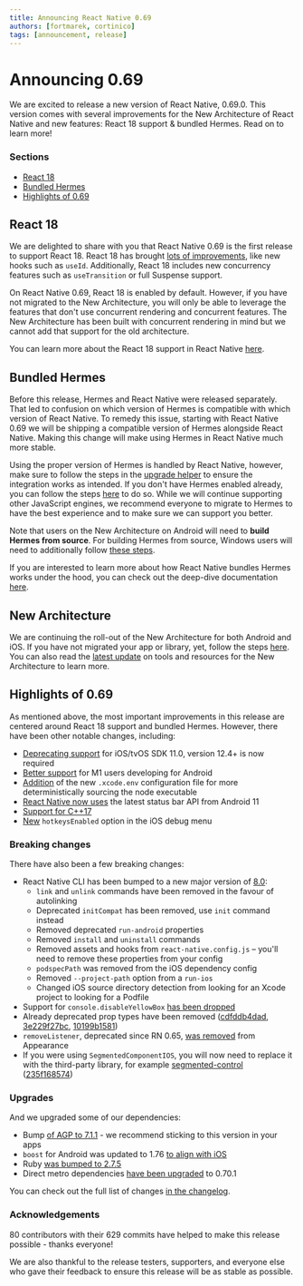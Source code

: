 ```yaml
---
title: Announcing React Native 0.69
authors: [fortmarek, cortinico]
tags: [announcement, release]
---
```


# Announcing 0.69

We are excited to release a new version of React Native, 0.69.0. This version comes with several improvements for the New Architecture of React Native and new features: React 18 support & bundled Hermes. Read on to learn more!

### Sections

- [React 18](/blog/2022/06/21/version-069#react-18)
- [Bundled Hermes](/blog/2022/06/21/version-069#bundled-hermes)
- [Highlights of 0.69](/blog/2022/06/21/version-069#highlights-of-069)

<!--truncate-->

## React 18

We are delighted to share with you that React Native 0.69 is the first release to support React 18. React 18 has brought [lots of improvements](https://reactjs.org/blog/2022/03/29/react-v18.html), like new hooks such as `useId`. Additionally, React 18 includes new concurrency features such as `useTransition` or full Suspense support.

On React Native 0.69, React 18 is enabled by default. However, if you have not migrated to the New Architecture, you will only be able to leverage the features that don't use concurrent rendering and concurrent features. The New Architecture has been built with concurrent rendering in mind but we cannot add that support for the old architecture.

You can learn more about the React 18 support in React Native [here](/docs/next/react-18-and-react-native).

## Bundled Hermes

Before this release, Hermes and React Native were released separately. That led to confusion on which version of Hermes is compatible with which version of React Native. To remedy this issue, starting with React Native 0.69 we will be shipping a compatible version of Hermes alongside React Native. Making this change will make using Hermes in React Native much more stable.

Using the proper version of Hermes is handled by React Native, however, make sure to follow the steps in the [upgrade helper](https://react-native-community.github.io/upgrade-helper/?from=0.68.2&to=0.69.0) to ensure the integration works as intended. If you don't have Hermes enabled already, you can follow the steps [here](/docs/hermes) to do so. While we will continue supporting other JavaScript engines, we recommend everyone to migrate to Hermes to have the best experience and to make sure we can support you better.

Note that users on the New Architecture on Android will need to **build Hermes from source**. For building Hermes from source, Windows users will need to additionally follow [these steps](/experimental/architecture/bundled-hermes#android-users-on-new-architecture-building-on-windows).

If you are interested to learn more about how React Native bundles Hermes works under the hood, you can check out the deep-dive documentation [here](/experimental/architecture/bundled-hermes).

## New Architecture

We are continuing the roll-out of the New Architecture for both Android and iOS. If you have not migrated your app or library, yet, follow the steps [here](/experimental/new-architecture-intro). You can also read the [latest update](/blog/2022/06/16/resources-migrating-your-react-native-library-to-the-new-architecture) on tools and resources for the New Architecture to learn more.

## Highlights of 0.69

As mentioned above, the most important improvements in this release are centered around React 18 support and bundled Hermes. However, there have been other notable changes, including:

- [Deprecating support](https://github.com/facebook/react-native/commit/982ca30de079d7e80bd0b50365d58b9048fb628f) for iOS/tvOS SDK 11.0, version 12.4+ is now required
- [Better support](https://github.com/facebook/react-native/commit/c5babd993a2bed2994ecc4710fa9e424b3e6cfc2) for M1 users developing for Android
- [Addition](https://github.com/facebook/react-native/commit/0480f56c5b5478b6ebe5ad88e347cad2810bfb17) of the new `.xcode.env` configuration file for more deterministically sourcing the node executable
- [React Native now uses](https://github.com/facebook/react-native/commit/50c8e973f067d4ef1fc3c2eddd360a0709828968) the latest status bar API from Android 11
- [Support for C++17](https://github.com/facebook/react-native/commit/c2e4ae39b8a5c6534a3fa4dae4130166eda15169)
- [New](https://github.com/facebook/react-native/commit/1a1a304ed2023d60547aef65b1a7bf56467edf08) `hotkeysEnabled` option in the iOS debug menu

### Breaking changes

There have also been a few breaking changes:

- React Native CLI has been bumped to a new major version of [8.0](https://github.com/react-native-community/cli/releases/tag/v8.0.0):
  - `link` and `unlink` commands have been removed in the favour of autolinking
  - Deprecated `initCompat` has been removed, use `init` command instead
  - Removed deprecated `run-android` properties
  - Removed `install` and `uninstall` commands
  - Removed assets and hooks from `react-native.config.js` – you'll need to remove these properties from your config
  - `podspecPath` was removed from the iOS dependency config
  - Removed `--project-path` option from a `run-ios`
  - Changed iOS source directory detection from looking for an Xcode project to looking for a Podfile
- Support for `console.disableYellowBox` [has been dropped](https://github.com/facebook/react-native/commit/b633cc130533f0731b2577123282c4530e4f0abe)
- Already deprecated prop types have been removed ([cdfddb4dad](https://github.com/facebook/react-native/commit/cdfddb4dad7c69904850d7e5f089a32a1d3445d1), [3e229f27bc](https://github.com/facebook/react-native/commit/3e229f27bc9c7556876ff776abf70147289d544b), [10199b1581](https://github.com/facebook/react-native/commit/10199b158138b8645550b5579df87e654213fe42))
- `removeListener`, deprecated since RN 0.65, [was removed](https://github.com/facebook/react-native/commit/8dfbed786b40082a7a222e00dc0a621c0695697d) from Appearance
- If you were using `SegmentedComponentIOS`, you will now need to replace it with the third-party library, for example [segmented-control](https://github.com/react-native-segmented-control/segmented-control) ([235f168574](https://github.com/facebook/react-native/commit/235f1685748442553e53f8ec6d904bc0314a8ae6))

### Upgrades

And we upgraded some of our dependencies:

- Bump [of AGP to 7.1.1](https://github.com/facebook/react-native/commit/200488e87cf4bc355e03c78cd814b97b23452117) - we recommend sticking to this version in your apps
- `boost` for Android was updated to 1.76 [to align with iOS](https://github.com/facebook/react-native/commit/5cd6367f0b86543274a15bb6d0e53a8545fed845)
- Ruby [was bumped to 2.7.5](https://github.com/facebook/react-native/commit/2c87b7466e098c5cd230e02b279fc7bc7a357615)
- Direct metro dependencies [have been upgraded](https://github.com/facebook/react-native/commit/b74e964e705c40834acad7020562e870cdad9db1) to 0.70.1

You can check out the full list of changes [in the changelog](https://github.com/facebook/react-native/blob/main/CHANGELOG.md#0690).

### Acknowledgements

80 contributors with their 629 commits have helped to make this release possible - thanks everyone!

We are also thankful to the release testers, supporters, and everyone else who gave their feedback to ensure this release will be as stable as possible.
